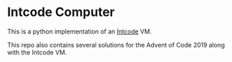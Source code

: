 # Intcode Computer

This is a python implementation of an [Intcode](https://esolangs.org/wiki/Intcode) VM.

This repo also contains several solutions for the Advent of Code 2019 along with the Intcode VM.